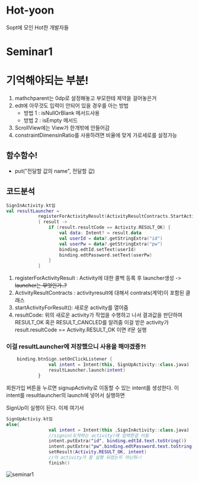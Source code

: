 # Hot-yoon
Sopt에 모인 Hot한 개발자들

# Seminar1


# 기억해야되는 부분!
 1. mathchparent는 0dp로 설정해놓고 부모한테 제약을 걸어놓은거
 2. edt에 아무것도 입력이 안되어 있을 경우를 아는 방법
    - 방법 1 : isNullOrBlank 메서드사용
    - 방법 2 : isEmpty 메서드
 3. ScrollView에는 View가 한개밖에 안들어감
 4. constraintDimensinRatio를 사용하려면 비율에 맞게 가로세로를 설정가능

## 함수함수!
- put("전달할 값의 name", 전달할 값)

## 코드분석

```kotlin
SignInActivity.kt임
val resultLauncher =
            registerForActivityResult(ActivityResultContracts.StartActivityForResult())
            { result ->
                if (result.resultCode == Activity.RESULT_OK) {
                    val data: Intent? = result.data
                    val userId = data?.getStringExtra("id")
                    val userPw = data?.getStringExtra("pw")
                    binding.edtId.setText(userId)
                    binding.edtPassword.setText(userPw)
                }
            }
```
1. registerForActivityResult : Activity에 대한 콜백 등록 후 launcher생성 ->  ~~launcher는 무엇인가..?~~
2. ActivityResultContracts : activityresult에 대해서 contrats(계약)이 포함된 클래스
3. startActivityForResult(): 새로운 activity를 열어줌
4. resultCode: 위의 새로운 activity가 작업을 수행하고 나서 결과값을 판단하여 RESULT_OK 혹은 RESULT_CANCLED를 알려줌 이걸 받은 activity가 result.resultCode == Activity.RESULT_OK 이면 if문 실행

### 이걸 resultLauncher에 저장했으니 사용을 해야겠죵?!

```kotlin
    binding.btnSign.setOnClickListener {
                val intent = Intent(this, SignUpActivity::class.java)
                resultLauncher.launch(intent)
            }
```
회원가입 버튼을 누르면 signupActivity로 이동할 수 있는 intent를 생성한다. 이 intent를 resultlauncher의 launch에 넣어서 실행하면 <p>
SignUp이 실행이 된다. 이제 여기서
```kotlin
SignUpActiviy.kt임
else{
                val intent = Intent(this ,SignInActivity::class.java)
                //signin(도착하는 activity)에 입력한걸 이동
                intent.putExtra("id", binding.edtId.text.toString())
                intent.putExtra("pw",binding.edtPassword.text.toString())
                setResult(Activity.RESULT_OK, intent)
                //이 activity가 잘 실행 되었는지 아닌쥐~!
                finish()
```
 ![seminar1](https://user-images.githubusercontent.com/66460447/162552596-9696f482-7bdc-447a-a291-8ce63111a8b2.gif)

